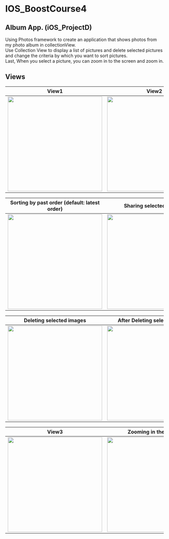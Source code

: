 # IOS_BoostCourse4
## Album App. (iOS_ProjectD)

Using Photos framework to create an application that shows photos from my photo album in collectionView.  
Use Collection View to display a list of pictures and delete selected pictures and change the criteria by which you want to sort pictures.  
Last, When you select a picture, you can zoom in to the screen and zoom in.

## Views
| View1                                                                                                                        | View2                                                                                                                        |
|------------------------------------------------------------------------------------------------------------------------------|------------------------------------------------------------------------------------------------------------------------------|
| <img src="https://user-images.githubusercontent.com/51147838/94330343-a8fab480-fffe-11ea-9ffa-a58f713d381e.png" width="300"> | <img src="https://user-images.githubusercontent.com/51147838/94330344-ab5d0e80-fffe-11ea-973c-456a60538a6c.png" width="300"> |

|                                         Sorting by past order (default: latest order)                                        |                                                    Sharing selected imgaes                                                   |
|:----------------------------------------------------------------------------------------------------------------------------:|:----------------------------------------------------------------------------------------------------------------------------:|
| <img src="https://user-images.githubusercontent.com/51147838/94330345-ac8e3b80-fffe-11ea-8a86-4cdde22bf989.png" width="300"> | <img src="https://user-images.githubusercontent.com/51147838/94330349-b3b54980-fffe-11ea-9508-51e99e10dfbb.png" width="300"> |

|                                                   Deleting selected images                                                   |                                                 After Deleting selected image                                                |
|:----------------------------------------------------------------------------------------------------------------------------:|:----------------------------------------------------------------------------------------------------------------------------:|
| <img src="https://user-images.githubusercontent.com/51147838/94330347-ae57ff00-fffe-11ea-94c9-3bb698ec724a.png" width="300"> | <img src="https://user-images.githubusercontent.com/51147838/94330348-b1eb8600-fffe-11ea-83e8-5ecc52693d35.png" width="300"> |


|                                                             View3                                                            |                                                     Zooming in the image                                                     |
|:----------------------------------------------------------------------------------------------------------------------------:|:----------------------------------------------------------------------------------------------------------------------------:|
| <img src="https://user-images.githubusercontent.com/51147838/94330350-b57f0d00-fffe-11ea-9f98-edbf16744ef0.png" width="300"> | <img src="https://user-images.githubusercontent.com/51147838/94330469-fb88a080-ffff-11ea-8e66-5ccd82bb8017.png" width="300"> |
